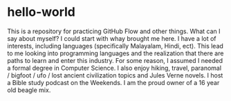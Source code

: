 # hello-world
This is a repository for practicing GitHub Flow and other things.
What can I say about myself? I could start with whay brought me here. I have a lot of interests, including languages (specifically Malayalam, Hindi, ect). This lead to me looking into programming languages and the realization that there are paths to learn and enter this industry. For some reason, I assumed I needed a formal degree in Computer Science. I also enjoy hiking, travel, paranomal / bigfoot / ufo / lost ancient civilization topics and Jules Verne novels. I host a Bible study podcast on the Weekends. I am the proud owner of a 16 year old beagle mix. 
